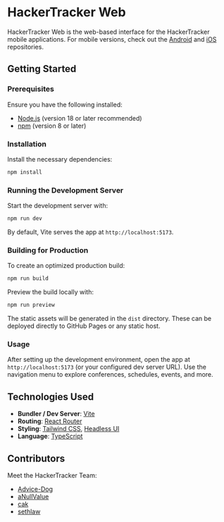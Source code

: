 # HackerTracker Web

HackerTracker Web is the web-based interface for the HackerTracker mobile applications. For mobile versions, check out the [Android](https://github.com/junctor/android) and [iOS](https://github.com/junctor/hackertracker) repositories.

## Getting Started

### Prerequisites

Ensure you have the following installed:

- [Node.js](https://nodejs.org) (version 18 or later recommended)
- [npm](https://www.npmjs.com/) (version 8 or later)

### Installation

Install the necessary dependencies:

```bash
npm install
```

### Running the Development Server

Start the development server with:

```bash
npm run dev
```

By default, Vite serves the app at `http://localhost:5173`.

### Building for Production

To create an optimized production build:

```bash
npm run build
```

Preview the build locally with:

```bash
npm run preview
```

The static assets will be generated in the `dist` directory. These can be deployed directly to GitHub Pages or any static host.

### Usage

After setting up the development environment, open the app at `http://localhost:5173` (or your configured dev server URL). Use the navigation menu to explore conferences, schedules, events, and more.

## Technologies Used

- **Bundler / Dev Server**: [Vite](https://vitejs.dev)
- **Routing**: [React Router](https://reactrouter.com)
- **Styling**: [Tailwind CSS](https://tailwindcss.com), [Headless UI](https://headlessui.dev)
- **Language**: [TypeScript](https://www.typescriptlang.org)

## Contributors

Meet the HackerTracker Team:

- [Advice-Dog](https://github.com/Advice-Dog)
- [aNullValue](https://github.com/aNullValue)
- [cak](https://github.com/cak)
- [sethlaw](https://github.com/sethlaw)
